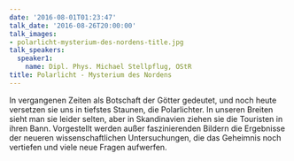 ```yaml
---
date: '2016-08-01T01:23:47'
talk_date: '2016-08-26T20:00:00'
talk_images:
- polarlicht-mysterium-des-nordens-title.jpg
talk_speakers:
  speaker1:
    name: Dipl. Phys. Michael Stellpflug, OStR
title: Polarlicht - Mysterium des Nordens
---
```


In vergangenen Zeiten als Botschaft der Götter gedeutet, und noch heute versetzen sie uns in tiefstes Staunen, die Polarlichter. In unseren Breiten sieht man sie leider selten, aber in Skandinavien ziehen sie die Touristen in ihren Bann. Vorgestellt werden außer faszinierenden Bildern die Ergebnisse der neueren wissenschaftlichen Untersuchungen, die das Geheimnis noch vertiefen und viele neue Fragen aufwerfen.